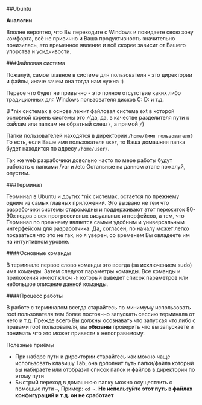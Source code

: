 ##Ubuntu


**Аналогии**

Вполне вероятно, что Вы переходите с Windows и покидаете свою зону комфорта, всё не привично и Ваша продуктивность значительно понизилась, это временное явление и всё скорее зависит от Вашего упорства и усидчивости. 

###Файловая система

Пожалуй, самое главное в системе для пользователя - это директории и файлы, иначе зачем она тогда нам нужна :)

Первое что будет не привычно - это полное отсутствие каких либо традиционных для Windows пользователя дисков C: D: и т.д.

В *nix системах в основе лежит файловая система ext в которой основной корень системы это `/`(да, да, в качестве разделителя пути к файлам или папкам не обратный слеш `\`, а прямой `/`)

Папки пользователей находятся в директории `/home/{имя пользователя}`
То есть, если Ваше имя пользователя `user`, то Ваша домашняя папка будет находится по адресу `/home/user/`.

Так же web разрабочики довольно часто по мере работы будут работать с папками /var и /etc
Остальные на данном этапе пожалуй, опустим.

###Терминал

Терминал в Ubuntu и других *nix системах, остается по прежнему одним из самых главных приложений. Это вызвано не тем что разрабочики системы старомодны и поддерживают этот пережиток 80-90х годов в век прогрессивных визуальных интерфейсов, а тем, что Терминал по прежнему является самым удобным и универсальным интерфейсом для разработчика. Да, согласен, по началу может легко показаться что это не так, но я уверен, со временем Вы овладеете им на интуитивном уровне.

####Основные команды 

В терминале первое слово команды это всегда (за исключением sudo) имя команды. Затем следуют параметры команды. Все команды и приложения имеют ключ `-h` который выведет список параметров или небольшое описание данной команды.

####Процесс работы

В работе с терминалом всегда старайтесь по минимуму использовать root пользователя тем более постоянно запускать сессию терминала от него и т.д. Прежде всего Вы должны осознавать что запуская что либо с правами root пользователя, вы **обязаны** проверить что вы запускаете и понимать что это может привести к непоправимому.

Полезные приёмы

* При наборе пути к директории старайтесь как можно чаще использовать клавишу Tab, она дополнит путь папки/файла который вы набираете или отобразит список папок и файлов в директории по этому пути
* Быстрый переход в домашнюю папку можно осуществить с помощью пути `~`, Пример: `cd ~`. **Не используйте этот путь в файлах конфигураций и т.д. он не сработает**